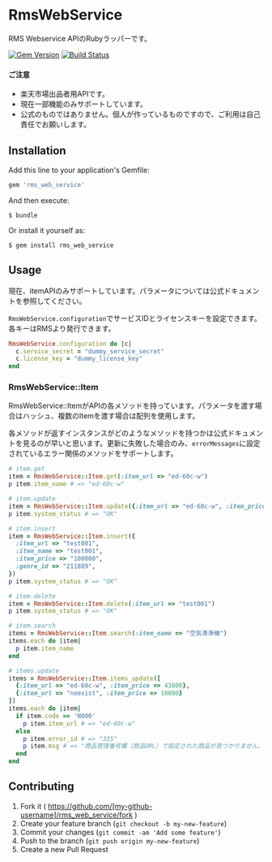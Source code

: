 # RmsWebService

RMS Webservice APIのRubyラッパーです。

[![Gem Version](https://badge.fury.io/rb/rms_web_service.svg)](http://badge.fury.io/rb/rms_web_service)
[![Build Status](https://travis-ci.org/kamiya54/rms_web_service.svg)](https://travis-ci.org/kamiya54/rms_web_service)

#### ご注意

* 楽天市場出品者用APIです。
* 現在一部機能のみサポートしています。
* 公式のものではありません。個人が作っているものですので、ご利用は自己責任でお願いします。

## Installation

Add this line to your application's Gemfile:

```ruby
gem 'rms_web_service'
```

And then execute:

    $ bundle

Or install it yourself as:

    $ gem install rms_web_service

## Usage

現在、itemAPIのみサポートしています。パラメータについては公式ドキュメントを参照してください。

`RmsWebService.configuration`でサービスIDとライセンスキーを設定できます。各キーはRMSより発行できます。

```ruby
RmsWebService.configuration do |c|
  c.service_secret = "dummy_service_secret"
  c.license_key = "dummy_license_key"
end
```

### RmsWebService::Item

RmsWebService::ItemがAPIの各メソッドを持っています。パラメータを渡す場合はハッシュ、複数のItemを渡す場合は配列を使用します。

各メソッドが返すインスタンスがどのようなメソッドを持つかは公式ドキュメントを見るのが早いと思います。更新に失敗した場合のみ、`errorMessages`に設定されているエラー関係のメソッドをサポートします。

```ruby
# item.get
item = RmsWebService::Item.get(:item_url => "ed-60c-w")
p item.item_name # => "ed-60c-w"

# item.update
item = RmsWebService::Item.update({:item_url => "ed-60c-w", :item_price => 43800})
p item.system_status # => "OK"

# item.insert
item = RmsWebService::Item.insert({
  :item_url => "test001",
  :item_name => "test001",
  :item_price => "100000",
  :genre_id => "211889",
})
p item.system_status # => "OK"

# item.delete
item = RmsWebService::Item.delete(:item_url => "test001")
p item.system_status # => "OK"

# item.search
items = RmsWebService::Item.search(:item_name => "空気清浄機")
items.each do |item|
  p item.item_name
end

# items.update
items = RmsWebService::Item.items_update([
  {:item_url => "ed-60c-w", :item_price => 43800},
  {:item_url => "noexist", :item_price => 10800}
])
items.each do |item|
  if item.code == 'N000'
    p item.item_url # => "ed-60c-w" 
  else
    p item.error_id # => "335"
    p item.msg # => "商品管理番号欄（商品URL）で指定された商品が見つかりません。更新・変更、削除の場合は、存在する商品の商品管理番号（商品URL）をご指定ください。"
  end
end
```

## Contributing

1. Fork it ( https://github.com/[my-github-username]/rms_web_service/fork )
2. Create your feature branch (`git checkout -b my-new-feature`)
3. Commit your changes (`git commit -am 'Add some feature'`)
4. Push to the branch (`git push origin my-new-feature`)
5. Create a new Pull Request
